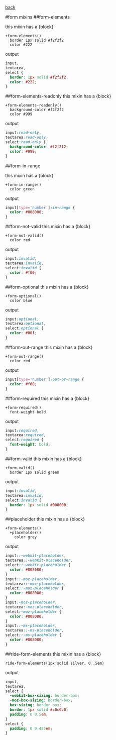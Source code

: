 [back](https://github.com/octod/ride-css/)

#form mixins
##form-elements

this mixin has a {block}

```
+form-elements()
  border 1px solid #f2f2f2
  color #222
```
  
output

```css
input,
textarea,
select {
  border: 1px solid #f2f2f2;
  color: #222;
}

```

##form-elements-readonly
this mixin has a {block}

```
+form-elements-readonly()
  background-color #f2f2f2
  color #999
```

output

```css
input:read-only,
textarea:read-only,
select:read-only {
  background-color: #f2f2f2;
  color: #999;
}
```
##form-in-range

this mixin has a {block}

```
+form-in-range()
  color green
```

output

```css
input[type='number']:in-range {
  color: #008000;
}
```

##form-not-valid
this mixin has a {block}

```
+form-not-valid()
  color red
```

output

```css
input:invalid,
textarea:invalid,
select:invalid {
  color: #f00;
}
```

##form-optional
this mixin has a {block}

```
+form-optional()
  color blue
```

output

```css
input:optional,
textarea:optional,
select:optional {
  color: #00f;
}
```

##form-out-range
this mixin has a {block}

```
+form-out-range()
  color red
```

output

```css
input[type='number']:out-of-range {
  color: #f00;
}
```

##form-required
this mixin has a {block}

```
+form-required()
  font-weight bold
```

output

```css
input:required,
textarea:required,
select:required {
  font-weight: bold;
}
```

##form-valid
this mixin has a {block}

```
+form-valid()
  border 1px solid green
```

output

```css
input:invalid,
textarea:invalid,
select:invalid {
  border: 1px solid #008000;
}
```

##placeholder
this mixin has a {block}

```
+form-elements()
  +placeholder()
    color grey
```

output

```css
input::-webkit-placeholder,
textarea::-webkit-placeholder,
select::-webkit-placeholder {
  color: #808080;
}
input::-moz-placeholder,
textarea::-moz-placeholder,
select::-moz-placeholder {
  color: #808080;
}
input:-moz-placeholder,
textarea:-moz-placeholder,
select:-moz-placeholder {
  color: #808080;
}
input::-ms-placeholder,
textarea::-ms-placeholder,
select::-ms-placeholder {
  color: #808080;
}
```

##ride-form-elements
this mixin has a {block}

```
ride-form-elements(1px solid silver, 0 .5em)
```

output

```css
input,
textarea,
select {
  -webkit-box-sizing: border-box;
  -moz-box-sizing: border-box;
  box-sizing: border-box;
  border: 1px solid #c0c0c0;
  padding: 0 0.5em;
}
select {
  padding: 0 0.425em;
}
```